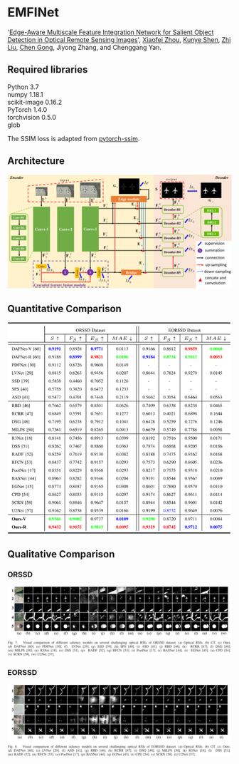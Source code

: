 # EMFINet
'[Edge-Aware Multiscale Feature Integration Network for Salient Object Detection in Optical Remote Sensing Images](https://ieeexplore.ieee.org/stampPDF/getPDF.jsp?tp=&arnumber=9474908&ref=aHR0cHM6Ly9pZWVleHBsb3JlLmllZWUub3JnL2Fic3RyYWN0L2RvY3VtZW50Lzk0NzQ5MDg=)', [Xiaofei Zhou](https://scholar.google.com.hk/citations?hl=zh-CN&user=2PUAFW8AAAAJ), [Kunye Shen](https://scholar.google.com.hk/citations?hl=zh-CN&user=q6_PkywAAAAJ), [Zhi Liu](https://scholar.google.com.hk/citations?hl=zh-CN&user=Sd5VB2cAAAAJ), [Chen Gong](https://scholar.google.com.hk/citations?user=guttoBwAAAAJ&hl=zh-CN), Jiyong Zhang, and Chenggang Yan.

## Required libraries

Python 3.7  
numpy 1.18.1  
scikit-image 0.16.2  
PyTorch 1.4.0  
torchvision 0.5.0  
glob  

The SSIM loss is adapted from [pytorch-ssim](https://github.com/Po-Hsun-Su/pytorch-ssim/blob/master/pytorch_ssim/__init__.py).

## Architecture
![EMFINet architecture](figures/architecture.png)

## Quantitative Comparison
![Quantitative Comparison](figures/quan.png)

## Qualitative Comparison
### ORSSD
![ORSSD](figures/qual_ORSSD.png)

### EORSSD
![EORSSD](figures/qual_EORSSD.png)
